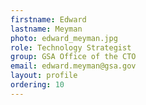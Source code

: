 ```yaml
---
firstname: Edward
lastname: Meyman
photo: edward_meyman.jpg
role: Technology Strategist
group: GSA Office of the CTO
email: edward.meyman@gsa.gov
layout: profile
ordering: 10
---
```

